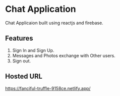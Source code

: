 # Chat Application

Chat Applicaion built using reactjs and firebase.

## Features

1. Sign In and Sign Up.
2. Messages and Photos exchange with Other users.
3. Sign out.

## Hosted URL

  https://fanciful-truffle-9158ce.netlify.app/
